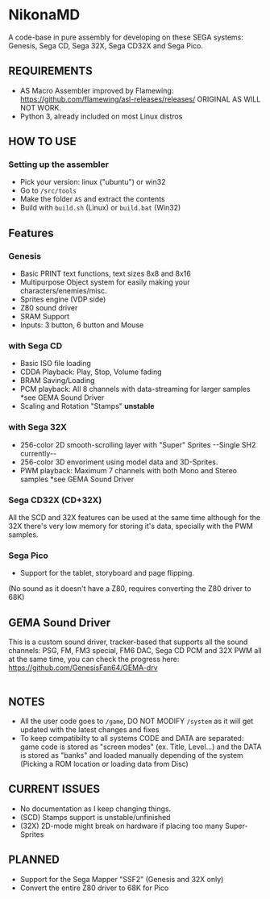 # NikonaMD
A code-base in pure assembly for developing on these SEGA systems: Genesis, Sega CD, Sega 32X, Sega CD32X and Sega Pico.<br>

## REQUIREMENTS

* AS Macro Assembler improved by Flamewing: https://github.com/flamewing/asl-releases/releases/ ORIGINAL AS WILL NOT WORK.<br>
* Python 3, already included on most Linux distros<br>

## HOW TO USE

### Setting up the assembler

* Pick your version: linux ("ubuntu") or win32
* Go to `/src/tools`<br>
* Make the folder `AS` and extract the contents<br>
* Build with `build.sh` (Linux) or `build.bat` (Win32)

## Features

### Genesis

* Basic PRINT text functions, text sizes 8x8 and 8x16
* Multipurpose Object system for easily making your characters/enemies/misc.
* Sprites engine (VDP side)
* Z80 sound driver
* SRAM Support
* Inputs: 3 button, 6 button and Mouse

### with Sega CD

* Basic ISO file loading
* CDDA Playback: Play, Stop, Volume fading
* BRAM Saving/Loading
* PCM playback: All 8 channels with data-streaming for larger samples *see GEMA Sound Driver
* Scaling and Rotation "Stamps" **unstable**

### with Sega 32X

* 256-color 2D smooth-scrolling layer with "Super" Sprites --Single SH2 currently--
* 256-color 3D envoriment using model data and 3D-Sprites.
* PWM playback: Maximum 7 channels with both Mono and Stereo samples *see GEMA Sound Driver

### Sega CD32X (CD+32X)

All the SCD and 32X features can be used at the same time although for the 32X there's very low memory for storing it's data, specially with the PWM samples.

### Sega Pico

* Support for the tablet, storyboard and page flipping.

(No sound as it doesn't have a Z80, requires converting the Z80 driver to 68K)

## GEMA Sound Driver

This is a custom sound driver, tracker-based that supports all the sound channels: PSG, FM, FM3 special, FM6 DAC, Sega CD PCM and 32X PWM all at the same time, you can check the progress here: https://github.com/GenesisFan64/GEMA-drv <br>
<br>

## NOTES

* All the user code goes to `/game`, DO NOT MODIFY `/system` as it will get updated with the latest changes and fixes
* To keep compatibilty to all systems CODE and DATA are separated: game code is stored as "screen modes" (ex. Title, Level...) and the DATA is stored as "banks" and loaded manually depending of the system (Picking a ROM location or loading data from Disc)

## CURRENT ISSUES

* No documentation as I keep changing things.
* (SCD) Stamps support is unstable/unfinished
* (32X) 2D-mode might break on hardware if placing too many Super-Sprites

## PLANNED

* Support for the Sega Mapper "SSF2" (Genesis and 32X only)
* Convert the entire Z80 driver to 68K for Pico
